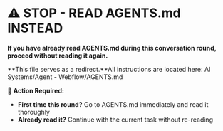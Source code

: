 # ⚠️ STOP - READ AGENTS.md INSTEAD

**If you have already read AGENTS.md during this conversation round, proceed without reading it again.**

**This file serves as a redirect.**All instructions are located here: AI Systems/Agent - Webflow/AGENTS.md

🚨 **Action Required:**
- **First time this round?** Go to AGENTS.md immediately and read it thoroughly
- **Already read it?** Continue with the current task without re-reading